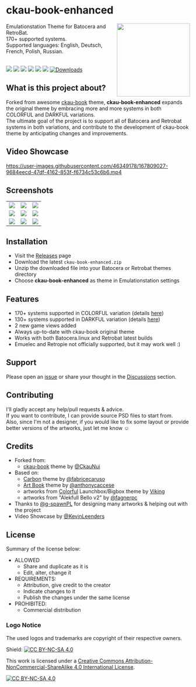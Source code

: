 # ckau-book-enhanced

<p>
<img align="right" width="200px" src="https://i.imgur.com/eCZPBDE.png">
Emulationstation Theme for Batocera and RetroBat.<br/>
170+ supported systems.<br/>
Supported languages: English, Deutsch, French, Polish, Russian.
<br/>
<br/>
</p>
<p>
      <a href="https://img.shields.io/github/stars/Lendersmark/ckau-book-enhanced" alt="stars">
        <img src="https://img.shields.io/github/stars/Lendersmark/ckau-book-enhanced" /></a>
      <a href="https://img.shields.io/github/forks/Lendersmark/ckau-book-enhanced" alt="Forks">
        <img src="https://img.shields.io/github/forks/Lendersmark/ckau-book-enhanced" /></a>
      <a href="https://img.shields.io/github/issues/Lendersmark/ckau-book-enhanced" alt="Issues">
        <img src="https://img.shields.io/github/issues/Lendersmark/ckau-book-enhanced" /></a>
      <a href="https://img.shields.io/github/issues-closed/Lendersmark/ckau-book-enhanced" alt="Issues Closed">
        <img src="https://img.shields.io/github/issues-closed/Lendersmark/ckau-book-enhanced" /></a>
      <a href="https://img.shields.io/github/issues-pr-closed/Lendersmark/ckau-book-enhanced" alt="Closed PR">
        <img src="https://img.shields.io/github/issues-pr-closed/Lendersmark/ckau-book-enhanced" /></a>
      <a href="https://img.shields.io/github/v/release/Lendersmark/ckau-book-enhanced" alt="Version">
        <img src="https://img.shields.io/github/v/release/Lendersmark/ckau-book-enhanced" /></a>
      <a href="https://img.shields.io/github/downloads/Lendersmark/ckau-book-enhanced/total">
        <img src="https://img.shields.io/github/downloads/Lendersmark/ckau-book-enhanced/total" alt="Downloads"></a>
</p>

## What is this project about?

<p>
Forked from awesome <a href="https://github.com/CkauNui/ckau-book">ckau-book</a> theme, <strong>ckau-book-enhanced</strong> expands the original theme by embracing more and more systems in both COLORFUL and DARKFUL variations.<br/>
The ultimate goal of the project is to support all of Batocera and Retrobat systems in both variations, and contribute to the development of ckau-book theme by anticipating changes and improvements.<br/>

## Video Showcase

https://user-images.githubusercontent.com/46349178/167809027-9684eecd-47df-4162-853f-f6734c53c6b6.mp4
      
## Screenshots

|                                    |                                    |                                    |
| :--------------------------------: | :--------------------------------: | :--------------------------------: |
| ![](https://github.com/Lendersmark/ckau-book-enhanced/blob/master/_inc/anim/cplus4.png?raw=true) | ![](https://github.com/Lendersmark/ckau-book-enhanced/blob/master/_inc/anim/famicom.png?raw=true) | ![](https://github.com/Lendersmark/ckau-book-enhanced/blob/master/_inc/anim/sfc.png?raw=true) |
| ![](https://github.com/Lendersmark/ckau-book-enhanced/blob/master/_inc/anim/oricatmos.png?raw=true) | ![](https://github.com/Lendersmark/ckau-book-enhanced/blob/master/_inc/anim/triforce.png?raw=true) | ![](https://github.com/Lendersmark/ckau-book-enhanced/blob/master/_inc/anim/ti99.png?raw=true) |
| ![](https://github.com/Lendersmark/ckau-book-enhanced/blob/master/_inc/anim/sufami.png?raw=true) | ![](https://github.com/Lendersmark/ckau-book-enhanced/blob/master/_inc/anim/samcoupe.png?raw=true) | ![](https://github.com/Lendersmark/ckau-book-enhanced/blob/master/_inc/anim/spectravideo.png?raw=true) |

## Installation

- Visit the [Releases](https://github.com/Lendersmark/ckau-book-enhanced/releases) page
- Download the latest `ckau-book-enhanced.zip`
- Unzip the downloaded file into your Batocera or Retrobat themes directory
- Choose <strong>ckau-book-enhanced</strong> as theme in Emulationstation settings

## Features

- 170+ systems supported in COLORFUL variation (details [here](https://github.com/Lendersmark/ckau-book-enhanced/wiki/Supported-Systems))
- 130+ systems supported in DARKFUL variation (details [here](https://github.com/Lendersmark/ckau-book-enhanced/wiki/Supported-Systems))
- 2 new game views added
- Always up-to-date with ckau-book original theme
- Works with both Batocera.linux and Retrobat latest builds
- Emuelec and Retropie not officially supported, but it may work well :)

## Support

Please open an [issue](https://github.com/Lendersmark/ckau-book-enhanced/issues) or share your thought in the [Discussions](https://github.com/Lendersmark/ckau-book-enhanced/discussions) section.
      
## Contributing

I'll gladly accept any help/pull requests & advice.<br/>
If you want to contribute, I can provide source PSD files to start from.<br/>
Also, since I'm not a designer, if you would like to fix some layout or provide better versions of the artworks, just let me know ☺️ 

## Credits

- Forked from:
  - [ckau-book](https://github.com/CkauNui/ckau-book) theme by [@CkauNui](https://github.com/CkauNui)
- Based on:
  - [Carbon](https://github.com/fabricecaruso/es-theme-carbon) theme by [@fabricecaruso](https://github.com/fabricecaruso)
  - [Art Book](https://github.com/anthonycaccese/es-theme-art-book) theme by [@anthonycaccese](https://github.com/anthonycaccese)
  - artworks from [Colorful](https://forums.launchbox-app.com/topic/51590-colorful-bigbox-theme) Launchbox/Bigbox theme by [Viking](https://forums.launchbox-app.com/profile/70421-viking)
  - artworks from "Alekfull Bello v2" by [@fagnerpc](https://github.com/fagnerpc)
- Thanks to [@g-spawnPL](https://github.com/g-spawnPL) for designing many artworks & helping out with the project
- Video Showcase by [@KevinLeenders](https://github.com/KevinLeenders)
  
## License
  
Summary of the license below:

- ALLOWED
  - Share and duplicate as it is
  - Edit, alter, change it
- REQUIREMENTS:
  - Attribution, give credit to the creator
  - Indicate changes to it
  - Publish the changes under the same license
- PROHIBITED:
  - Commercial distribution

### Logo Notice

The used logos and trademarks are copyright of their respective owners.
  
Shield: [![CC BY-NC-SA 4.0][cc-by-nc-sa-shield]][cc-by-nc-sa]

This work is licensed under a
[Creative Commons Attribution-NonCommercial-ShareAlike 4.0 International License][cc-by-nc-sa].

[![CC BY-NC-SA 4.0][cc-by-nc-sa-image]][cc-by-nc-sa]

[cc-by-nc-sa]: http://creativecommons.org/licenses/by-nc-sa/4.0/
[cc-by-nc-sa-image]: https://licensebuttons.net/l/by-nc-sa/4.0/88x31.png
[cc-by-nc-sa-shield]: https://img.shields.io/badge/License-CC%20BY--NC--SA%204.0-lightgrey.svg
